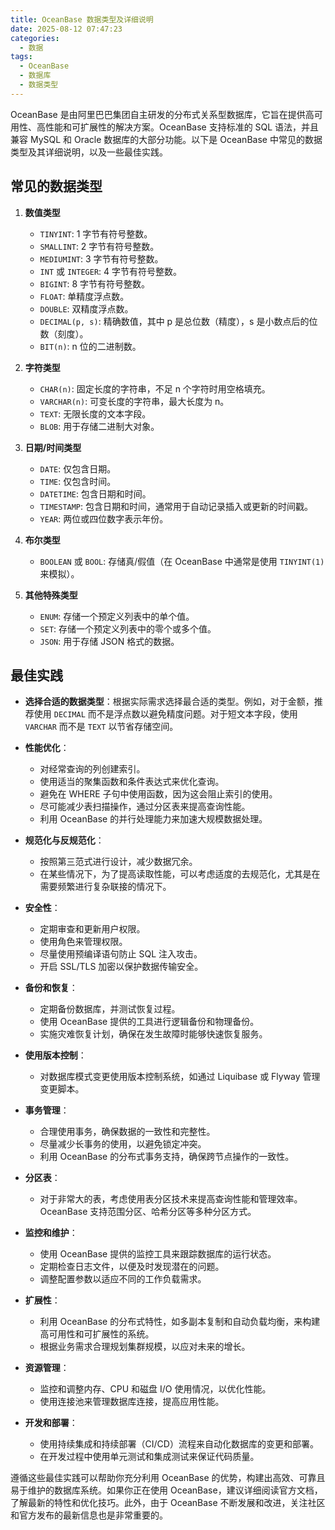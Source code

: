```yaml
---
title: OceanBase 数据类型及详细说明
date: 2025-08-12 07:47:23
categories:
  - 数据
tags: 
  - OceanBase
  - 数据库
  - 数据类型
---
```


OceanBase 是由阿里巴巴集团自主研发的分布式关系型数据库，它旨在提供高可用性、高性能和可扩展性的解决方案。OceanBase 支持标准的 SQL 语法，并且兼容 MySQL 和 Oracle 数据库的大部分功能。以下是 OceanBase 中常见的数据类型及其详细说明，以及一些最佳实践。

## 常见的数据类型

1. **数值类型**
   - `TINYINT`: 1 字节有符号整数。
   - `SMALLINT`: 2 字节有符号整数。
   - `MEDIUMINT`: 3 字节有符号整数。
   - `INT` 或 `INTEGER`: 4 字节有符号整数。
   - `BIGINT`: 8 字节有符号整数。
   - `FLOAT`: 单精度浮点数。
   - `DOUBLE`: 双精度浮点数。
   - `DECIMAL(p, s)`: 精确数值，其中 p 是总位数（精度），s 是小数点后的位数（刻度）。
   - `BIT(n)`: n 位的二进制数。

2. **字符类型**
   - `CHAR(n)`: 固定长度的字符串，不足 n 个字符时用空格填充。
   - `VARCHAR(n)`: 可变长度的字符串，最大长度为 n。
   - `TEXT`: 无限长度的文本字段。
   - `BLOB`: 用于存储二进制大对象。

3. **日期/时间类型**
   - `DATE`: 仅包含日期。
   - `TIME`: 仅包含时间。
   - `DATETIME`: 包含日期和时间。
   - `TIMESTAMP`: 包含日期和时间，通常用于自动记录插入或更新的时间戳。
   - `YEAR`: 两位或四位数字表示年份。

4. **布尔类型**
   - `BOOLEAN` 或 `BOOL`: 存储真/假值（在 OceanBase 中通常是使用 `TINYINT(1)` 来模拟）。

5. **其他特殊类型**
   - `ENUM`: 存储一个预定义列表中的单个值。
   - `SET`: 存储一个预定义列表中的零个或多个值。
   - `JSON`: 用于存储 JSON 格式的数据。

## 最佳实践

- **选择合适的数据类型**：根据实际需求选择最合适的类型。例如，对于金额，推荐使用 `DECIMAL` 而不是浮点数以避免精度问题。对于短文本字段，使用 `VARCHAR` 而不是 `TEXT` 以节省存储空间。

- **性能优化**：
  - 对经常查询的列创建索引。
  - 使用适当的聚集函数和条件表达式来优化查询。
  - 避免在 WHERE 子句中使用函数，因为这会阻止索引的使用。
  - 尽可能减少表扫描操作，通过分区表来提高查询性能。
  - 利用 OceanBase 的并行处理能力来加速大规模数据处理。

- **规范化与反规范化**：
  - 按照第三范式进行设计，减少数据冗余。
  - 在某些情况下，为了提高读取性能，可以考虑适度的去规范化，尤其是在需要频繁进行复杂联接的情况下。

- **安全性**：
  - 定期审查和更新用户权限。
  - 使用角色来管理权限。
  - 尽量使用预编译语句防止 SQL 注入攻击。
  - 开启 SSL/TLS 加密以保护数据传输安全。

- **备份和恢复**：
  - 定期备份数据库，并测试恢复过程。
  - 使用 OceanBase 提供的工具进行逻辑备份和物理备份。
  - 实施灾难恢复计划，确保在发生故障时能够快速恢复服务。

- **使用版本控制**：
  - 对数据库模式变更使用版本控制系统，如通过 Liquibase 或 Flyway 管理变更脚本。

- **事务管理**：
  - 合理使用事务，确保数据的一致性和完整性。
  - 尽量减少长事务的使用，以避免锁定冲突。
  - 利用 OceanBase 的分布式事务支持，确保跨节点操作的一致性。

- **分区表**：
  - 对于非常大的表，考虑使用表分区技术来提高查询性能和管理效率。OceanBase 支持范围分区、哈希分区等多种分区方式。

- **监控和维护**：
  - 使用 OceanBase 提供的监控工具来跟踪数据库的运行状态。
  - 定期检查日志文件，以便及时发现潜在的问题。
  - 调整配置参数以适应不同的工作负载需求。

- **扩展性**：
  - 利用 OceanBase 的分布式特性，如多副本复制和自动负载均衡，来构建高可用性和可扩展性的系统。
  - 根据业务需求合理规划集群规模，以应对未来的增长。

- **资源管理**：
  - 监控和调整内存、CPU 和磁盘 I/O 使用情况，以优化性能。
  - 使用连接池来管理数据库连接，提高应用性能。

- **开发和部署**：
  - 使用持续集成和持续部署（CI/CD）流程来自动化数据库的变更和部署。
  - 在开发过程中使用单元测试和集成测试来保证代码质量。

遵循这些最佳实践可以帮助你充分利用 OceanBase 的优势，构建出高效、可靠且易于维护的数据库系统。如果你正在使用 OceanBase，建议详细阅读官方文档，了解最新的特性和优化技巧。此外，由于 OceanBase 不断发展和改进，关注社区和官方发布的最新信息也是非常重要的。
